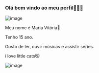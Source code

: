 ### Olá bem vindo ao meu perfil🌸🌻🌈

![image](https://github.com/vicmoreira34/vicmoreira34/assets/142936533/ec909e2d-78c8-4677-91f4-9bea25248e48)

Meu nome é Maria Vitória🦄

Tenho 15 ano.

Gosto de ler, ouvir músicas e assistir séries.

i love little cats😻


![image](https://github.com/vicmoreira34/vicmoreira34/assets/142936533/3e7057d5-59e5-4905-a917-7cc8453daac7)

